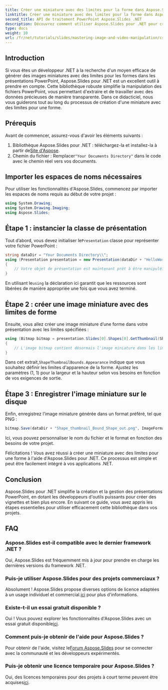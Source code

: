 ```yaml
---
title: Créer une miniature avec des limites pour la forme dans Aspose.Slides
linktitle: Créer une miniature avec des limites pour la forme dans Aspose.Slides
second_title: API de traitement PowerPoint Aspose.Slides .NET
description: Découvrez comment utiliser Aspose.Slides pour .NET pour créer des images miniatures avec des limites définies pour les formes dans les présentations PowerPoint. Ce guide complet fournit des instructions étape par étape.
type: docs
weight: 10
url: /fr/net/tutorials/slides/mastering-image-and-video-manipulation/create-thumbnail-bounds-shape/
---
```

## Introduction

Si vous êtes un développeur .NET à la recherche d'un moyen efficace de générer des images miniatures avec des limites pour les formes dans les présentations PowerPoint, Aspose.Slides pour .NET est un excellent outil à prendre en compte. Cette bibliothèque robuste simplifie la manipulation des fichiers PowerPoint, vous permettant d'extraire et de travailler avec des données précieuses de manière transparente. Dans ce didacticiel, nous vous guiderons tout au long du processus de création d'une miniature avec des limites pour une forme.

## Prérequis

Avant de commencer, assurez-vous d'avoir les éléments suivants :

1.  Bibliothèque Aspose.Slides pour .NET : téléchargez-la et installez-la à partir de[Site d'Aspose](https://releases.aspose.com/slides/net/).
2.  Chemin du fichier : Remplacer`"Your Documents Directory"` dans le code avec le chemin réel vers vos documents.

## Importer les espaces de noms nécessaires

Pour utiliser les fonctionnalités d'Aspose.Slides, commencez par importer les espaces de noms requis au début de votre projet :

```csharp
using System.Drawing;
using System.Drawing.Imaging;
using Aspose.Slides;
```

## Étape 1 : instancier la classe de présentation

 Tout d’abord, vous devez initialiser le`Presentation` classe pour représenter votre fichier PowerPoint :

```csharp
string dataDir = "Your Documents Directory\\";
using (Presentation presentation = new Presentation(dataDir + "HelloWorld.pptx"))
{
    // Votre objet de présentation est maintenant prêt à être manipulé.
}
```

 En utilisant le`using` la déclaration ici garantit que les ressources sont libérées de manière appropriée une fois que vous avez terminé.

## Étape 2 : créer une image miniature avec des limites de forme

Ensuite, vous allez créer une image miniature d’une forme dans votre présentation avec les limites spécifiées :

```csharp
using (Bitmap bitmap = presentation.Slides[0].Shapes[0].GetThumbnail(ShapeThumbnailBounds.Appearance, 1, 1))
{
    // L'image bitmap contient désormais l'image miniature dans les limites définies.
}
```

 Dans cet extrait,`ShapeThumbnailBounds.Appearance` indique que vous souhaitez définir les limites d'apparence de la forme. Ajustez les paramètres (1, 1) pour la largeur et la hauteur selon vos besoins en fonction de vos exigences de sortie.

## Étape 3 : Enregistrer l'image miniature sur le disque

Enfin, enregistrez l’image miniature générée dans un format préféré, tel que PNG :

```csharp
bitmap.Save(dataDir + "Shape_thumbnail_Bound_Shape_out.png", ImageFormat.Png);
```

Ici, vous pouvez personnaliser le nom du fichier et le format en fonction des besoins de votre projet.

Félicitations ! Vous avez réussi à créer une miniature avec des limites pour une forme à l'aide d'Aspose.Slides pour .NET. Ce processus est simple et peut être facilement intégré à vos applications .NET.

## Conclusion

Aspose.Slides pour .NET simplifie la création et la gestion des présentations PowerPoint, en dotant les développeurs d'outils puissants pour créer des vignettes et bien plus encore. En suivant ce guide, vous avez appris les étapes essentielles pour utiliser efficacement cette bibliothèque dans vos projets.

## FAQ

### Aspose.Slides est-il compatible avec le dernier framework .NET ?

Oui, Aspose.Slides est fréquemment mis à jour pour prendre en charge les dernières versions du framework .NET.

### Puis-je utiliser Aspose.Slides pour des projets commerciaux ?

 Absolument ! Aspose.Slides propose diverses options de licence adaptées à un usage individuel et commercial.[ici](https://purchase.aspose.com/buy) pour plus d'informations.

### Existe-t-il un essai gratuit disponible ?

 Oui ! Vous pouvez explorer les fonctionnalités d'Aspose.Slides avec un essai gratuit disponible[ici](https://releases.aspose.com/).

### Comment puis-je obtenir de l'aide pour Aspose.Slides ?

Pour obtenir de l'aide, visitez le[Forum Aspose.Slides](https://forum.aspose.com/c/slides/11) pour se connecter avec la communauté et les développeurs expérimentés.

### Puis-je obtenir une licence temporaire pour Aspose.Slides ?

 Oui, des licences temporaires pour des projets à court terme peuvent être acquises[ici](https://purchase.aspose.com/temporary-license/).